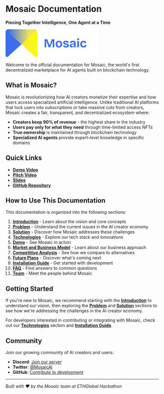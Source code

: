 # Mosaic Documentation

**Piecing Together Intelligence, One Agent at a Time**

![Logo](img/logo.png)

Welcome to the official documentation for Mosaic, the world's first decentralized marketplace for AI agents built on blockchain technology.

## What is Mosaic?

Mosaic is revolutionizing how AI creators monetize their expertise and how users access specialized artificial intelligence. Unlike traditional AI platforms that lock users into subscriptions or take massive cuts from creators, Mosaic creates a fair, transparent, and decentralized ecosystem where:

- **Creators keep 90% of revenue** - the highest share in the industry
- **Users pay only for what they need** through time-limited access NFTs
- **True ownership** is maintained through blockchain technology
- **Specialized AI agents** provide expert-level knowledge in specific domains

## Quick Links

- **[Demo Video](./)**
- **[Pitch Video](./)**
- **[Slides](https://www.canva.com/design/DAGsPRGA5WU/4LQJ--QUBoculGqMcSkE3w/edit?utm_content=DAGsPRGA5WU&utm_campaign=designshare&utm_medium=link2&utm_source=sharebutton)**
- **[GitHub Repository](https://github.com/your-username/mosaic)**

## How to Use This Documentation

This documentation is organized into the following sections:

1. **[Introduction](pages/Introduction.md)** - Learn about the vision and core concepts
2. **[Problem](pages/Problem.md)** - Understand the current issues in the AI creator economy
3. **[Solution](pages/Solution.md)** - Discover how Mosaic addresses these challenges
4. **[Technologies](pages/Technologies.md)** - Explore our tech stack and innovations
5. **[Demo](pages/Demo.md)** - See Mosaic in action
6. **[Market and Business Model](pages/Market-and-Business-Model.md)** - Learn about our business approach
7. **[Competitive Analysis](pages/Competitive-Analysis.md)** - See how we compare to alternatives
8. **[Future Plans](pages/Future-Plans.md)** - Discover what's coming next
9. **[Installation Guide](pages/Installation-Guide.md)** - Get started with development
10. **[FAQ](pages/FAQ.md)** - Find answers to common questions
11. **[Team](pages/Team.md)** - Meet the people behind Mosaic

## Getting Started

If you're new to Mosaic, we recommend starting with the **[Introduction](pages/Introduction.md)** to understand our vision, then exploring the **[Problem](pages/Problem.md)** and **[Solution](pages/Solution.md)** sections to see how we're addressing the challenges in the AI creator economy.

For developers interested in contributing or integrating with Mosaic, check out our **[Technologies](pages/Technologies.md)** section and **[Installation Guide](pages/Installation-Guide.md)**.

## Community

Join our growing community of AI creators and users:

- **Discord**: [Join our server](https://discord.gg/mosaic)
- **Twitter**: [@MosaicAI](https://twitter.com/MosaicAI)
- **GitHub**: [Contribute to development](https://github.com/your-username/mosaic)

---

*Built with ❤️ by the Mosaic team at ETHGlobal Hackathon* 